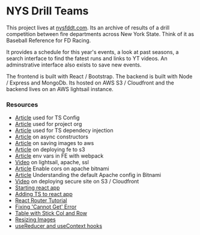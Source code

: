 # NYS Drill Teams

This project lives at [nysfddt.com](https://nysfddt.com).  Its an archive of results of a drill competition between fire departments across New York State.  Think of it as Baseball Reference for FD Racing.  

It provides a schedule for this year's events, a look at past seasons, a search interface to find the fatest runs and links to YT videos.  An adminstrative interface also exists to save new events.

The frontend is built with React / Bootstrap.  The backend is built with Node / Express and MongoDb.  Its hosted on AWS S3 / Cloudfront and the backend lives on an AWS lightsail instance.  


### Resources

* [Article](https://www.section.io/engineering-education/how-to-use-typescript-with-nodejs/) used for TS Config
* [Article](https://dev.to/santypk4/bulletproof-node-js-project-architecture-4epf) used for project org
* [Article](https://dev.to/vovaspace/dependency-injection-in-typescript-4mbf) used for TS dependecy injection
* [Article](https://dev.to/somedood/the-proper-way-to-write-async-constructors-in-javascript-1o8c#:~:text=The%20static%20async%20factory%20function,the%20indirect%20invocation%20of%20constructor%20.) on async constructors
* [Article](https://flaviocopes.com/node-aws-s3-upload-image/) on saving images to aws
* [Article](https://blog.cloudthat.com/step-by-step-guide-to-deploy-reactjs-app-on-aws-s3/) on deploying fe to s3
* [Article](https://webpack.js.org/plugins/define-plugin) env vars in FE with webpack
* [Video](https://www.youtube.com/watch?v=rtshCulV2hk&list=LL&index=1) on lightsail, apache, ssl
* [Article](https://docs.bitnami.com/ibm/infrastructure/nodejs/administration/enable-cors-nodejs/) Enable cors on apache bitnami
* [Article](https://docs.bitnami.com/installer/apps/odoo/get-started/understand-config/) Understanding the default Apache config in Bitnami
* [Video](https://www.youtube.com/watch?v=FVYezFFJnWc) on deploying secure site on S3 / Cloudfront
* [Starting react app](https://dev.to/ruppysuppy/create-react-app-from-scratch-like-a-pro-de0)
* [Adding TS to react app](https://blog.logrocket.com/using-typescript-with-react-tutorial-examples/)
* [React Router Tutorial](https://reactrouter.com/docs/en/v6/getting-started/tutorial)
* [Fixing 'Cannot Get' Error](https://ui.dev/react-router-cannot-get-url-refresh)
* [Table with Stick Col and Row](https://css-tricks.com/a-table-with-both-a-sticky-header-and-a-sticky-first-column/)
* [Resizing Images](https://github.com/lovell/sharp)
* [useReducer and useContext hooks](https://designcode.io/react-hooks-handbook-usereducer-with-usecontext-1)





